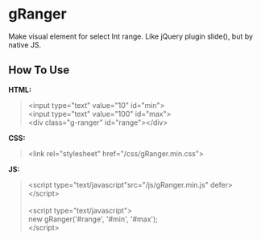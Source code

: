 # gRanger
Make visual element for select Int range. Like jQuery plugin slide(), but by native JS.

## How To Use

**HTML:**
<blockquote>
&lt;input type=&quot;text&quot; value=&quot;10&quot; id=&quot;min&quot;&gt;<br/>
&lt;input type=&quot;text&quot; value=&quot;100&quot; id=&quot;max&quot;&gt;<br/>
&lt;div class=&quot;g-ranger&quot; id=&quot;range&quot;&gt;&lt;/div&gt;
</blockquote>

**CSS:**

<blockquote>
&lt;link rel=&quot;stylesheet&quot; href=&quot;/css/gRanger.min.css&quot;&gt;
</blockquote>


**JS:**

<blockquote>
&lt;script type=&quot;text/javascript&quot;src=&quot;/js/gRanger.min.js&quot; defer&gt;&lt;/script&gt;<br/><br/>
&lt;script type=&quot;text/javascript&quot;&gt;<br/>
	new gRanger('#range', '#min', '#max');<br/>
&lt;/script&gt;
</blockquote>
